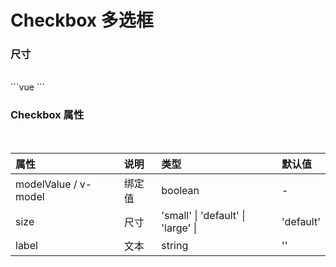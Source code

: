 <script setup>
import { ref } from 'vue'
import DUCheckbox from '../../packages/components/checkbox/src/Index.vue'
const value = ref(false)
</script>

# Checkbox 多选框

### 尺寸
<br />

<DUCheckbox v-model="value" label="选项一" size="small" />
<DUCheckbox v-model="value" label="选项二" />
<DUCheckbox v-model="value" label="选项三" size="large" />
```vue
<DUCheckbox v-model="value" label="选项一" size="small" />
<DUCheckbox v-model="value" label="选项二" />
<DUCheckbox v-model="value" label="选项三" size="large" />
```

### Checkbox 属性
<br />

| 属性 | 说明 | 类型 | 默认值 |
|:-----|:----|:-----|:-------|
| modelValue / v-model | 绑定值 | boolean | - |
| size | 尺寸 | 'small' &#124; 'default' &#124; 'large' &#124; | 'default' |
| label | 文本 | string | '' |

